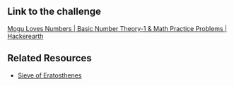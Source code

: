 ## Link to the challenge

[Mogu Loves Numbers | Basic Number Theory-1 & Math Practice Problems | Hackerearth](https://www.hackerearth.com/practice/math/number-theory/basic-number-theory-1/practice-problems/algorithm/hell-1/)

## Related Resources

* [Sieve of Eratosthenes](https://en.wikipedia.org/wiki/Sieve_of_Eratosthenes#Implementation)



